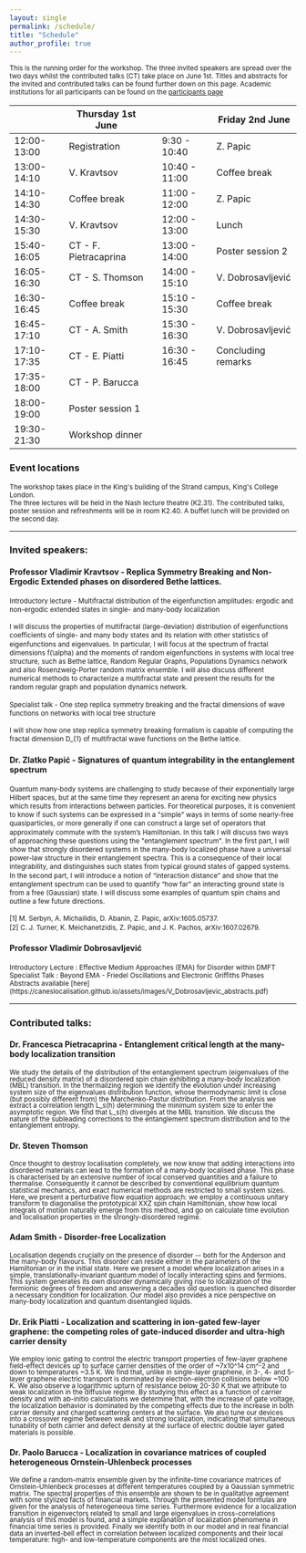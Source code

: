 ```yaml
---
layout: single
permalink: /schedule/
title: "Schedule"
author_profile: true
---
```


<sub> This is the running order for the workshop. The three invited speakers are spread over the two days whilst the contributed talks (CT) take place on June 1st. Titles and abstracts for the invited and contributed talks can be found further down on this page. Academic institutions for all participants can be found on the [participants page](https://caneslocalisation.github.io/participants/)</sub>

|             | Thursday 1st June      |   |               | Friday 2nd June       |
|-------------|------------------------|---|---------------|-----------------------|
| 12:00-13:00 | Registration           |   | 9:30 - 10:40  | Z. Papic             |
| 13:00-14:10 | V. Kravtsov         |   | 10:40 - 11:00 | Coffee break          |
| 14:10-14:30 | Coffee break           |   | 11:00 - 12:00 | Z. Papic             |
| 14:30-15:30 | V. Kravtsov         |   | 12:00 - 13:00 | Lunch                 |
| 15:40-16:05 | CT - F. Pietracaprina |   | 13:00 - 14:00 | Poster session 2      |
| 16:05-16:30 | CT - S. Thomson       |   | 14:00 - 15:10 | V. Dobrosavljević  |
| 16:30-16:45 | Coffee break           |   | 15:10 - 15:30 | Coffee break          |
| 16:45-17:10 | CT - A. Smith         |   | 15:30 - 16:30 | V. Dobrosavljević  |
| 17:10-17:35 | CT - E. Piatti        |   | 16:30 - 16:45 | Concluding remarks    |
| 17:35-18:00 | CT - P. Barucca       |   |               |                       |
| 18:00-19:00 | Poster session 1       |   |               |                       |
| 19:30-21:30 | Workshop dinner        |   |               |                       |

<h3>Event locations </h3>
<sub> The workshop takes place in the King's building of the Strand campus, King's College London. <br /> The three lectures will be held in the Nash lecture theatre (K2.31). The contributed talks, poster session and refreshments will be in room K2.40. A buffet lunch will be provided on the second day.</sub>

---

<h3>Invited speakers: </h3>
<h4>Professor Vladimir Kravtsov - Replica Symmetry Breaking and Non-Ergodic Extended phases on disordered Bethe lattices.</h4>
 <p style="line-height: 1.3;"> <sub>Introductory lecture - Multifractal distribution of the eigenfunction amplitudes: ergodic and non-ergodic extended states in single- and many-body localization <br /> <br /> 
I  will discuss the properties of multifractal (large-deviation) distribution of eigenfunctions coefficients of single- and many body states and its relation with other statistics of eigenfunctions and eigenvalues. In particular, I will focus at the spectrum of fractal dimensions f(\alpha) and the moments of random eigenfunctions in systems with local tree structure, such as Bethe lattice, Random Regular Graphs, Populations Dynamics network and also Rosenzweig-Porter random matrix ensemble. I will also discuss different numerical methods to characterize a multifractal state and present the results for the random regular graph and population dynamics network. <br /> <br /> Specialist talk - One step replica symmetry breaking and the fractal dimensions of wave functions on networks with local tree structure <br /> <br />  I will show how one step replica symmetry breaking formalism is capable of computing the fractal dimension D_{1} of multifractal wave functions on the Bethe lattice.</sub> </p>

<h4>Dr. Zlatko Papić - Signatures of quantum integrability in the entanglement spectrum</h4>
 <p style="line-height: 1.3;"> <sub> Quantum many-body systems are challenging to study because of their exponentially large Hilbert spaces, but at the same time they represent an arena for exciting new physics which results from interactions between particles. For theoretical purposes, it is convenient to know if such systems can be expressed in a "simple" ways in terms of some nearly-free quasiparticles, or more generally if one can construct a large set of operators that approximately commute with the system’s Hamiltonian. In this talk I will discuss two ways of approaching these questions using the "entanglement spectrum". In the first part, I will show that strongly disordered systems in the many-body localized phase have a universal power-law structure in their entanglement spectra. This is a consequence of their local integrability, and distinguishes such states from typical ground states of gapped systems. In the second part, I will introduce a notion of “interaction distance” and show that the entanglement spectrum can be used to quantify “how far” an interacting ground state is from a free (Gaussian) state. I will discuss some examples of quantum spin chains and outline a few future directions. <br /> <br />  [1] M. Serbyn, A. Michailidis, D. Abanin, Z. Papic, arXiv:1605.05737. <br />[2] C. J. Turner, K. Meichanetzidis, Z. Papic, and J. K. Pachos, arXiv:1607.02679. </sub> </p>

<h4>Professor Vladimir Dobrosavljević </h4>
<sub>Introductory Lecture : Effective Medium Approaches (EMA) for Disorder within DMFT  <br />
Specialist Talk : Beyond EMA - Friedel Oscillations and Electronic Griffiths Phases <br />
Abstracts available [here](https://caneslocalisation.github.io/assets/images/V_Dobrosavljevic_abstracts.pdf) </sub>

---

<h3>Contributed talks: </h3>
<h4>Dr. Francesca Pietracaprina - Entanglement critical length at the many-body localization transition</h4>
 <p style="line-height: 1;"> <sub> We study the details of the distribution of the entanglement spectrum (eigenvalues of the reduced density matrix) of a disordered spin chain exhibiting a many-body localization (MBL) transition. In the thermalizing region we identify the evolution under increasing system size of the eigenvalues distribution function, whose thermodynamic limit is close (but possibly different from) the Marchenko-Pastur distribution. From the analysis we extract a correlation length L_s(h) determining the minimum system size to enter the asymptotic region. We find that L_s(h) diverges at the MBL transition. We discuss the nature of the subleading corrections to the entanglement spectrum distribution and to the entanglement entropy.</sub> </p>
 
<h4>Dr. Steven Thomson</h4>
 <p style="line-height: 1;"> <sub> Once thought to destroy localisation completely, we now know that adding interactions into disordered materials can lead to the formation of a many-body localised phase. This phase is characterised by an extensive number of local conserved quantities and a failure to thermalise. Consequently it cannot be described by conventional equilibrium quantum statistical mechanics, and exact numerical methods are restricted to small system sizes. Here, we present a perturbative flow equation approach: we employ a continuous unitary transform to diagonalise the prototypical XXZ spin chain Hamiltonian, show how local integrals of motion naturally emerge from this method, and go on calculate time evolution and localisation properties in the strongly-disordered regime.</sub> </p>
 
 
<h4>Adam Smith - Disorder-free Localization</h4>
 <p style="line-height: 1;"> <sub> 
Localisation depends crucially on the presence of disorder -- both for the Anderson and the many-body flavours. This disorder can reside either in the parameters of the Hamiltonian or in the initial state. Here we present a model where localization arises in a simple, translationally-invariant quantum model of locally interacting spins and fermions. This system generates its own disorder dynamically giving rise to localization of the fermionic degrees of freedom and answering a decades old question: is quenched disorder a necessary condition for localization. Our model also provides a nice perspective on many-body localization and quantum disentangled liquids.</sub> </p>
 
<h4>Dr. Erik Piatti - Localization and scattering in ion-gated few-layer graphene: the competing roles of gate-induced disorder and ultra-high carrier density</h4>
 <p style="line-height: 1;"> <sub> We employ ionic gating to control the electric transport properties of few-layer graphene field-effect devices up to surface carrier densities of the order of ~7x10^14 cm^-2 and down to temperatures ~3.5 K. We find that, unlike in single-layer graphene, in 3-, 4- and 5-layer graphene electric transport is dominated by electron-electron collisions below ~100 K. We also observe a logarithmic upturn of resistance below 20-30 K that we attribute to weak localization in the diffusive regime. By studying this effect as a function of carrier density and with ab-initio calculations we determine that, with the increase of gate voltage, the localization behavior is dominated by the competing effects due to the increase in both carrier density and charged scattering centers at the surface. We also tune our devices into a crossover regime between weak and strong localization, indicating that simultaneous tunability of both carrier and defect density at the surface of electric double layer gated materials is possible.
</sub> </p>


<h4>Dr. Paolo Barucca - Localization in covariance matrices of coupled heterogeneous Ornstein-Uhlenbeck processes</h4>
 <p style="line-height: 1;"> <sub> 
We define a random-matrix ensemble given by the infinite-time covariance matrices of Ornstein-Uhlenbeck processes at different temperatures coupled by a Gaussian symmetric matrix. The spectral properties of this ensemble are shown to be in qualitative agreement with some stylized facts of financial markets. Through the presented model formulas are given for the analysis of heterogeneous time series. Furthermore evidence for a localization transition in eigenvectors related to small and large eigenvalues in cross-correlations analysis of this model is found, and a simple explanation of localization phenomena in financial time series is provided. Finally we identify both in our model and in real financial data an inverted-bell effect in correlation between localized components and their local temperature: high- and low-temperature components are the most localized ones. </sub> </p>
